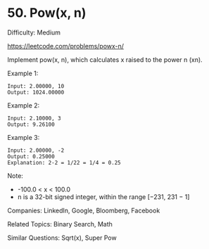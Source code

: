 # 50. Pow(x, n)

Difficulty: Medium

https://leetcode.com/problems/powx-n/

Implement pow(x, n), which calculates x raised to the power n (xn).

Example 1:
```
Input: 2.00000, 10
Output: 1024.00000
```
Example 2:
```
Input: 2.10000, 3
Output: 9.26100
```
Example 3:
```
Input: 2.00000, -2
Output: 0.25000
Explanation: 2-2 = 1/22 = 1/4 = 0.25
```

Note:

* -100.0 < x < 100.0
* n is a 32-bit signed integer, within the range [−231, 231 − 1]

Companies: LinkedIn, Google, Bloomberg, Facebook

Related Topics: Binary Search, Math

Similar Questions: Sqrt(x), Super Pow
